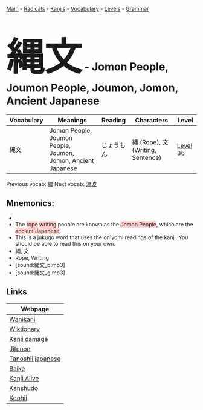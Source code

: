 <style> bigfont {font-size: 100px}</style>
[Main](../README.md) -
[Radicals](../radicals.md) -
[Kanjis](../kanjis.md) -
[Vocabulary](../vocabulary.md) -
[Levels](../levels.md) -
[Grammar](../grammar.md)
# <bigfont> 縄文</bigfont> - Jomon People, Joumon People, Joumon, Jomon, Ancient Japanese 

| Vocabulary | Meanings | Reading | Characters | Level |
| --- | --- | --- | --- | --- |
| 縄文 | Jomon People, Joumon People, Joumon, Jomon, Ancient Japanese | じょうもん |  [縄](../kanjis/縄.md) (Rope), [文](../kanjis/文.md) (Writing, Sentence) | [Level 36](../levels/wk_level36.md) |

Previous vocab: [縄](縄.md) Next vocab: [津波](津波.md) 

## Mnemonics:

* 
* The <span style="background-color:#ffcccb"> rope</span> <span style="background-color:#ffcccb"> writing</span> people are known as the <span style="background-color:#ffcccb"> Jomon People</span>, which are the <span style="background-color:#ffcccb"> ancient Japanese</span>.
* This is a jukugo word that uses the on'yomi readings of the kanji. You should be able to read this on your own.
* 縄, 文
* Rope, Writing
* [sound:縄文_b.mp3]
* [sound:縄文_g.mp3]


## Links 

| Webpage |
| --- |
| [Wanikani          ](https://www.wanikani.com/kanji/縄文) |
| [Wiktionary        ](https://en.wiktionary.org/wiki/縄文) |
| [Kanji damage      ](http://www.kanjidamage.com/kanji/search?utf8=✓&q=縄文) |
| [Jitenon           ](https://jitenon.com/kanji/縄文) |
| [Tanoshii japanese ](https://www.tanoshiijapanese.com/dictionary/kanji.cfm?k=縄文) |
| [Baike             ](https://baike.baidu.com/item/縄文) |
| [Kanji Alive       ](https://app.kanjialive.com/縄文) |
| [Kanshudo          ](https://www.kanshudo.com/searchmn?q=縄文) |
| [Koohii            ](https://kanji.koohii.com/study/kanji/縄文) |
